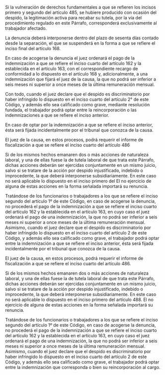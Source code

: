 Si la vulneración de derechos fundamentales a que se refieren los incisos primero y segundo del artículo 485, se hubiere producido con ocasión del despido, la legitimación activa para recabar su tutela, por la vía del procedimiento regulado en este Párrafo, corresponderá exclusivamente al trabajador afectado.

La denuncia deberá interponerse dentro del plazo de sesenta días contado desde la separación, el que se suspenderá en la forma a que se refiere el inciso final del artículo 168.

En caso de acogerse la denuncia el juez ordenará el pago de la indemnización a que se refiere el inciso cuarto del artículo 162 y la establecida en el artículo 163,  con el correspondiente recargo de conformidad a lo dispuesto en el artículo 168 y, adicionalmente, a una indemnización que fijará el juez de la causa, la que no podrá ser inferior a seis meses ni superior a once meses de la última remuneración mensual.

Con todo, cuando el juez declare que el despido es discriminatorio por haber infringido lo dispuesto en el inciso cuarto del artículo 2° de este Código, y además ello sea calificado como grave, mediante resolución fundada, el trabajador podrá optar entre la reincorporación o las indemnizaciones a que se refiere el inciso anterior.

En caso de optar por la indemnización a que se refiere el inciso anterior, ésta será fijada incidentalmente por el tribunal que conozca de la causa.

El juez de la causa, en estos procesos, podrá requerir el informe de fiscalización a que se refiere el inciso cuarto del artículo 486

Si de los mismos hechos emanaren dos o más acciones de naturaleza laboral, y una de ellas fuese la de tutela laboral de que trata este Párrafo, dichas acciones deberán ser ejercidas conjuntamente en un mismo juicio, salvo si se tratare de la acción por despido injustificado, indebido o improcedente, la que deberá interponerse subsidiariamente. En este caso no será aplicable lo dispuesto en el inciso primero del El no ejercicio de alguna de estas acciones en la forma señalada importará su renuncia.

Tratándose de los funcionarios o trabajadores a los que se refiere el inciso segundo del artículo 1º de este Código, en caso de acogerse la denuncia, no procederá el pago de la indemnización a que se refiere el inciso cuarto del artículo 162 y la establecida en el artículo 163, en cuyo caso el juez ordenará el pago de una indemnización, la que no podrá ser inferior a seis meses ni superior a once meses de la última remuneración mensual. Asimismo, cuando el juez declare que el despido es discriminatorio por haber infringido lo dispuesto en el inciso cuarto del artículo 2 de este Código, y además ello sea calificado como grave, el trabajador podrá optar entre la indemnización a que se refiere el inciso anterior, ésta será fijada incidentalmente por el tribunal que conozca de la causa.

El juez de la causa, en estos procesos, podrá requerir el informe de fiscalización a que se refiere el inciso cuarto del artículo 486.

Si de los mismos hechos emanaren dos o más acciones de naturaleza laboral, y una de ellas fuese la de tutela laboral de que trata este Párrafo, dichas acciones deberán ser ejercidas conjuntamente en un mismo juicio, salvo si se tratare de la acción por despido injustificado, indebido o improcedente, la que deberá interponerse subsidiariamente. En este caso no será aplicable lo dispuesto en el inciso primero del artículo 488. El no ejercicio de alguna de estas acciones en la forma señalada importará su renuncia.

Tratándose de los funcionarios o trabajadores a los que se refiere el inciso segundo del artículo 1º de este Código, en caso de acogerse la denuncia, no procederá el pago de la indemnización a que se refiere el inciso cuarto del artículo 162 y la establecida en el artículo 163, en cuyo caso el juez ordenará el pago de una indemnización, la que no podrá ser inferior a seis meses ni superior a once meses de la última remuneración mensual. Asimismo, cuando el juez declare que el despido es discriminatorio por haber infringido lo dispuesto en el inciso cuarto del artículo 2 de este Código, y además ello sea calificado como grave, el trabajador podrá optar entre la indemnización que corresponda o bien su reincorporación al cargo.